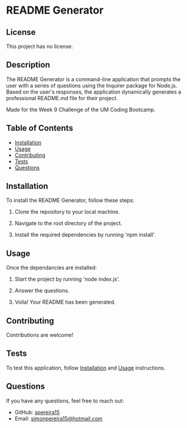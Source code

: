 # README Generator


## License

This project has no license.

## Description

The README Generator is a command-line application that prompts the user with a series of questions using the Inquirer package for Node.js. Based on the user's responses, the application dynamically generates a professional README.md file for their project.

Made for the Week 9 Challenge of the UM Coding Bootcamp.

## Table of Contents

- [Installation](#installation)
- [Usage](#usage)
- [Contributing](#contributing)
- [Tests](#tests)
- [Questions](#questions)

## Installation

To install the README Generator, follow these steps:

1. Clone the repository to your local machine.

2. Navigate to the root directory of the project.

3. Install the required dependencies by running 'npm install'.

## Usage

Once the dependancies are installed:

1. Start the project by running 'node index.js'. 

2. Answer the questions.

3. Voila! Your README has been generated.

## Contributing

Contributions are welcome!

## Tests

To test this application, follow [Installation](#installation) and [Usage](#usage) instructions.

## Questions

If you have any questions, feel free to reach out:

- GitHub: [spereira15](https://github.com/spereira15)
- Email: simonpereira15@hotmail.com
